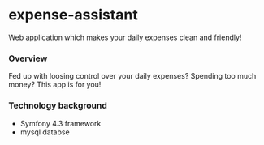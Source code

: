 # expense-assistant
Web application which makes your daily expenses clean and friendly!

### Overview
Fed up with loosing control over your daily expenses? Spending too much money? This app is for you! 
### Technology background
* Symfony 4.3 framework
* mysql databse